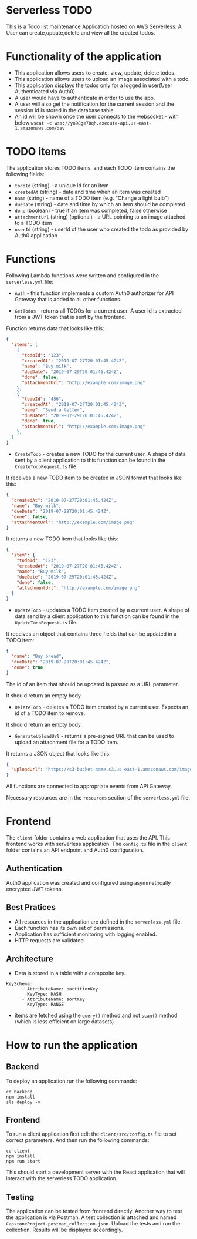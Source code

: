 # Serverless TODO

This is a Todo list maintenance Application hosted on AWS Serverless.
A User can create,update,delete and view all the created todos.

# Functionality of the application

- This application allows users to create, view, update, delete todos.
- This application allows users to upload an image associated with a todo.
- This application displays the todos only for a logged in user(User Authenticated via Auth0).
- A user would have to authenticate in order to use the app.
- A user will also get the notification for the current session and the session id is stored in the database table.
- An id will be shown once the user connects to the websocket:- with below
  `wscat -c wss://yo98ge78qh.execute-api.us-east-1.amazonaws.com/dev`

# TODO items

The application stores TODO items, and each TODO item contains the following fields:

* `todoId` (string) - a unique id for an item
* `createdAt` (string) - date and time when an item was created
* `name` (string) - name of a TODO item (e.g. "Change a light bulb")
* `dueDate` (string) - date and time by which an item should be completed
* `done` (boolean) - true if an item was completed, false otherwise
* `attachmentUrl` (string) (optional) - a URL pointing to an image attached to a TODO item
* `userId` (string) - userId of the user who created the todo as provided by Auth0 application

# Functions

Following Lambda functions were written and configured in the `serverless.yml` file:

* `Auth` - this function implements a custom Auth0 authorizer for API Gateway that is added to all other functions.

* `GetTodos` - returns all TODOs for a current user. A user id is extracted from a JWT token that is sent by the frontend.

Function returns data that looks like this:

```json
{
  "items": [
    {
      "todoId": "123",
      "createdAt": "2019-07-27T20:01:45.424Z",
      "name": "Buy milk",
      "dueDate": "2019-07-29T20:01:45.424Z",
      "done": false,
      "attachmentUrl": "http://example.com/image.png"
    },
    {
      "todoId": "456",
      "createdAt": "2019-07-27T20:01:45.424Z",
      "name": "Send a letter",
      "dueDate": "2019-07-29T20:01:45.424Z",
      "done": true,
      "attachmentUrl": "http://example.com/image.png"
    },
  ]
}
```

* `CreateTodo` - creates a new TODO for the current user. A shape of data sent by a client application to this function can be found in the `CreateTodoRequest.ts` file

It receives a new TODO item to be created in JSON format that looks like this:

```json
{
  "createdAt": "2019-07-27T20:01:45.424Z",
  "name": "Buy milk",
  "dueDate": "2019-07-29T20:01:45.424Z",
  "done": false,
  "attachmentUrl": "http://example.com/image.png"
}
```

It returns a new TODO item that looks like this:

```json
{
  "item": {
    "todoId": "123",
    "createdAt": "2019-07-27T20:01:45.424Z",
    "name": "Buy milk",
    "dueDate": "2019-07-29T20:01:45.424Z",
    "done": false,
    "attachmentUrl": "http://example.com/image.png"
  }
}
```

* `UpdateTodo` - updates a TODO item created by a current user. A shape of data send by a client application to this function can be found in the `UpdateTodoRequest.ts` file.

It receives an object that contains three fields that can be updated in a TODO item:

```json
{
  "name": "Buy bread",
  "dueDate": "2019-07-29T20:01:45.424Z",
  "done": true
}
```

The id of an item that should be updated is passed as a URL parameter.

It should return an empty body.

* `DeleteTodo` - deletes a TODO item created by a current user. Expects an id of a TODO item to remove.

It should return an empty body.

* `GenerateUploadUrl` - returns a pre-signed URL that can be used to upload an attachment file for a TODO item.

It returns a JSON object that looks like this:

```json
{
  "uploadUrl": "https://s3-bucket-name.s3.us-east-1.amazonaws.com/image.png"
}
```

All functions are connected to appropriate events from API Gateway.

Necessary resources are in the `resources` section of the `serverless.yml` file.

# Frontend

The `client` folder contains a web application that uses the API.
This frontend works with serverless application. The `config.ts` file in the `client` folder contains an API endpoint and Auth0 configuration.

## Authentication

Auth0 application was created and configured using asymmetrically encrypted JWT tokens.

## Best Pratices

- All resources in the application are defined in the `serverless.yml` file.
- Each function has its own set of permissions.
- Application has sufficient monitoring with logging enabled.
- HTTP requests are validated.

## Architecture

- Data is stored in a table with a composite key.

```
KeySchema:
      - AttributeName: partitionKey
        KeyType: HASH
      - AttributeName: sortKey
        KeyType: RANGE
```

- items are fetched using the `query()` method and not `scan()` method (which is less efficient on large datasets)

# How to run the application

## Backend

To deploy an application run the following commands:

```
cd backend
npm install
sls deploy -v
```

## Frontend

To run a client application first edit the `client/src/config.ts` file to set correct parameters. And then run the following commands:

```
cd client
npm install
npm run start
```

This should start a development server with the React application that will interact with the serverless TODO application.

## Testing
The application can be tested from frontend directly.
Another way to test the application is via Postman.
A test collection is attached and named `CapstoneProject.postman_collection.json`. 
Upload the tests and run the collection. Results will be displayed accordingly.
